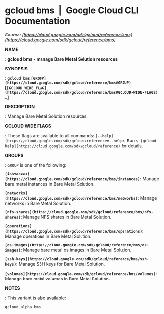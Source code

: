 # gcloud bms  |  Google Cloud CLI Documentation

*Source: [https://cloud.google.com/sdk/gcloud/reference/bms](https://cloud.google.com/sdk/gcloud/reference/bms)*

**NAME**

: **gcloud bms - manage Bare Metal Solution resources**

**SYNOPSIS**

: **`gcloud bms` `[GROUP](https://cloud.google.com/sdk/gcloud/reference/bms#GROUP)` [`[GCLOUD_WIDE_FLAG](https://cloud.google.com/sdk/gcloud/reference/bms#GCLOUD-WIDE-FLAGS) …`]**

**DESCRIPTION**

: Manage Bare Metal Solution resources.

**GCLOUD WIDE FLAGS**

: These flags are available to all commands: `[--help](https://cloud.google.com/sdk/gcloud/reference#--help)`.
Run `$ [gcloud help](https://cloud.google.com/sdk/gcloud/reference)` for details.

**GROUPS**

: ``GROUP`` is one of the following:

**`[instances](https://cloud.google.com/sdk/gcloud/reference/bms/instances)`**:
Manage bare metal instances in Bare Metal Solution.

**`[networks](https://cloud.google.com/sdk/gcloud/reference/bms/networks)`**:
Manage networks in Bare Metal Solution.

**`[nfs-shares](https://cloud.google.com/sdk/gcloud/reference/bms/nfs-shares)`**:
Manage NFS shares in Bare Metal Solution.

**`[operations](https://cloud.google.com/sdk/gcloud/reference/bms/operations)`**:
Manage operations in Bare Metal Solution.

**`[os-images](https://cloud.google.com/sdk/gcloud/reference/bms/os-images)`**:
Manage bare metal os images in Bare Metal Solution.

**`[ssh-keys](https://cloud.google.com/sdk/gcloud/reference/bms/ssh-keys)`**:
Manage SSH keys for Bare Metal Solution.

**`[volumes](https://cloud.google.com/sdk/gcloud/reference/bms/volumes)`**:
Manage bare metal volumes in Bare Metal Solution.

**NOTES**

: This variant is also available:

```
gcloud alpha bms
```